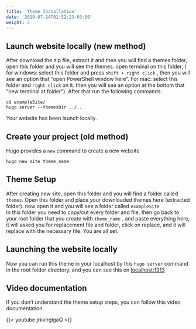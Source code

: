 ```yaml
---
title: 'Theme Installation'
date: '2019-07-24T01:52:23-03:00'
weight: 2
---
```


## Launch website locally (new method)

After download the zip file, extract it and then you will find a themes folder, open this folder and you will see the themes. open terminal on this folder, ( for windows: select this folder and press `shift + right click` , then you will see an option that “open PowerShell window here”. For mac: select this folder and `right click` on it. then you will see an option at the bottom that “new terminal at folder”). After that run the following commands:

```shell script
cd exampleSite/
hugo server --themesDir ../..
```

Your website has been launch locally.

## Create your project (old method)

Hugo provides a `new` command to create a new website
   
```shell script
hugo new site theme_name
```

## Theme Setup

After creating new site, open this folder and you will find a folder called `themes`. Open this folder and place your downloaded themes here (extracted folder). now open it and you will see a folder called `exampleSite`  
In this folder you need to copy/cut every folder and file, then go back to your root folder that you create with `theme_name` . and paste everything here, it will asked you for replacement file and folder, click on replace, and it will replace with the necessary file. You are all set.

## Launching the website locally

Now you can run this theme in your localhost by this `hugo server` command in the root folder directory. and you can see this on [localhost:1313](http://localhost:1313/)

## Video documentation

If you don’t understand the theme setup steps, you can follow this video documentation.

{{< youtube jrkvirglgaQ >}}

